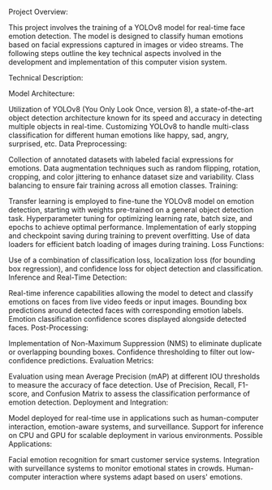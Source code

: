 Project Overview:

This project involves the training of a YOLOv8 model for real-time face emotion detection. The model is designed to classify human emotions based on facial expressions captured in images or video streams. The following steps outline the key technical aspects involved in the development and implementation of this computer vision system.

Technical Description:

Model Architecture:

Utilization of YOLOv8 (You Only Look Once, version 8), a state-of-the-art object detection architecture known for its speed and accuracy in detecting multiple objects in real-time.
Customizing YOLOv8 to handle multi-class classification for different human emotions like happy, sad, angry, surprised, etc.
Data Preprocessing:

Collection of annotated datasets with labeled facial expressions for emotions.
Data augmentation techniques such as random flipping, rotation, cropping, and color jittering to enhance dataset size and variability.
Class balancing to ensure fair training across all emotion classes.
Training:

Transfer learning is employed to fine-tune the YOLOv8 model on emotion detection, starting with weights pre-trained on a general object detection task.
Hyperparameter tuning for optimizing learning rate, batch size, and epochs to achieve optimal performance.
Implementation of early stopping and checkpoint saving during training to prevent overfitting.
Use of data loaders for efficient batch loading of images during training.
Loss Functions:

Use of a combination of classification loss, localization loss (for bounding box regression), and confidence loss for object detection and classification.
Inference and Real-Time Detection:

Real-time inference capabilities allowing the model to detect and classify emotions on faces from live video feeds or input images.
Bounding box predictions around detected faces with corresponding emotion labels.
Emotion classification confidence scores displayed alongside detected faces.
Post-Processing:

Implementation of Non-Maximum Suppression (NMS) to eliminate duplicate or overlapping bounding boxes.
Confidence thresholding to filter out low-confidence predictions.
Evaluation Metrics:

Evaluation using mean Average Precision (mAP) at different IOU thresholds to measure the accuracy of face detection.
Use of Precision, Recall, F1-score, and Confusion Matrix to assess the classification performance of emotion detection.
Deployment and Integration:

Model deployed for real-time use in applications such as human-computer interaction, emotion-aware systems, and surveillance.
Support for inference on CPU and GPU for scalable deployment in various environments.
Possible Applications:

Facial emotion recognition for smart customer service systems.
Integration with surveillance systems to monitor emotional states in crowds.
Human-computer interaction where systems adapt based on users' emotions.
